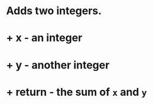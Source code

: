 # Adds two integers.
#
# + x - an integer
# + y - another integer
# + return - the sum of `x` and `y`